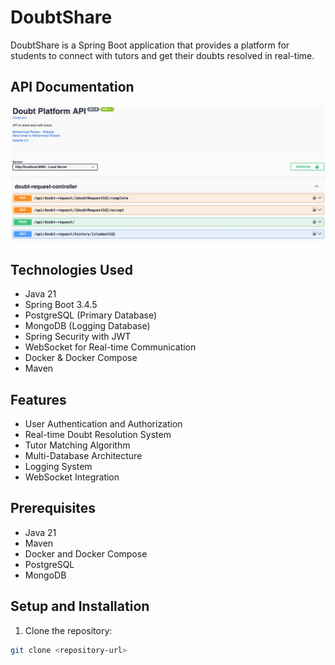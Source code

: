 # DoubtShare

DoubtShare is a Spring Boot application that provides a platform for students to connect with tutors and get their doubts resolved in real-time.

## API Documentation

![API Documentation](api.gif)

## Technologies Used

- Java 21
- Spring Boot 3.4.5
- PostgreSQL (Primary Database)
- MongoDB (Logging Database)
- Spring Security with JWT
- WebSocket for Real-time Communication
- Docker & Docker Compose
- Maven

## Features

- User Authentication and Authorization
- Real-time Doubt Resolution System
- Tutor Matching Algorithm
- Multi-Database Architecture
- Logging System
- WebSocket Integration

## Prerequisites

- Java 21
- Maven
- Docker and Docker Compose
- PostgreSQL
- MongoDB

## Setup and Installation

1. Clone the repository:
```bash
git clone <repository-url>